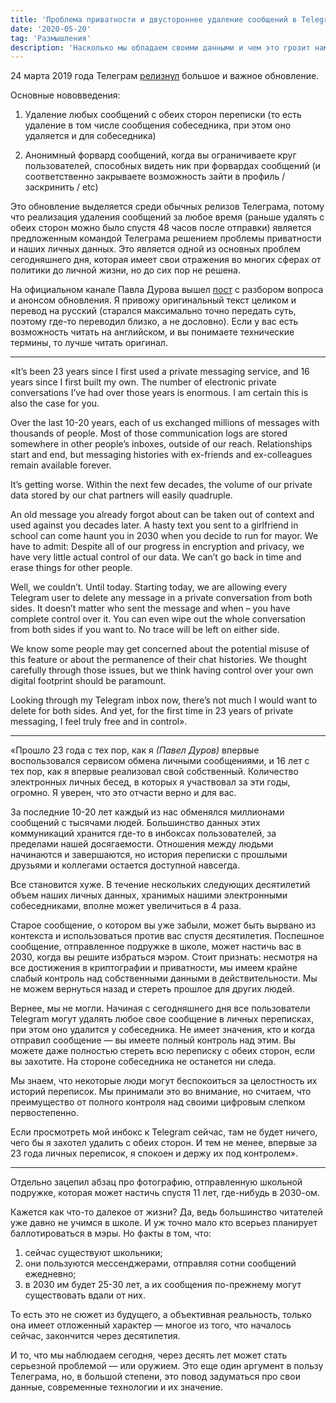 ```yaml
---
title: 'Проблема приватности и двустороннее удаление сообщений в Telegram'
date: '2020-05-20'
tag: 'Размышления'
description: 'Насколько мы обладаем своими данными и чем это грозит нам в ближайшем будущем? Ответ Павла Дурова.'
---
```


24 марта 2019 года Телеграм [релизнул](https://telegram.org/blog/unsend-privacy-emoji) большое и важное обновление.

Основные нововведения:

1. Удаление любых сообщений с обеих сторон переписки (то есть удаление в том числе сообщения собеседника, при этом оно удаляется и для собеседника)

2. Анонимный форвард сообщений, когда вы ограничиваете круг пользователей, способных видеть ник при форвардах сообщений (и соответственно закрываете возможность зайти в профиль / заскринить / etc)

Это обновление выделяется среди обычных релизов Телеграма, потому что реализация удаления сообщений за любое время (раньше удалять с обеих сторон можно было спустя 48 часов после отправки) является предложенным командой Телеграма решением проблемы приватности и наших личных данных. Это является одной из основных проблем сегодняшнего дня, которая имеет свои отражения во многих сферах от политики до личной жизни, но до сих пор не решена.

На официальном канале Павла Дурова вышел [пост](https://t.me/durov/102) с разбором вопроса и анонсом обновления. Я привожу оригинальный текст целиком и перевод на русский (старался максимально точно передать суть, поэтому где-то переводил близко, а не дословно). Если у вас есть возможность читать на английском, и вы понимаете технические термины, то лучше читать оригинал.

---

«It’s been 23 years since I first used a private messaging service, and 16 years since I first built my own. The number of electronic private conversations I’ve had over those years is enormous. I am certain this is also the case for you.

Over the last 10-20 years, each of us exchanged millions of messages with thousands of people. Most of those communication logs are stored somewhere in other people’s inboxes, outside of our reach. Relationships start and end, but messaging histories with ex-friends and ex-colleagues remain available forever.

It’s getting worse. Within the next few decades, the volume of our private data stored by our chat partners will easily quadruple.

An old message you already forgot about can be taken out of context and used against you decades later. A hasty text you sent to a girlfriend in school can come haunt you in 2030 when you decide to run for mayor. We have to admit: Despite all of our progress in encryption and privacy, we have very little actual control of our data. We can’t go back in time and erase things for other people.

Well, we couldn’t. Until today. Starting today, we are allowing every Telegram user to delete any message in a private conversation from both sides. It doesn’t matter who sent the message and when – you have complete control over it. You can even wipe out the whole conversation from both sides if you want to. No trace will be left on either side.

We know some people may get concerned about the potential misuse of this feature or about the permanence of their chat histories. We thought carefully through those issues, but we think having control over your own digital footprint should be paramount.

Looking through my Telegram inbox now, there’s not much I would want to delete for both sides. And yet, for the first time in 23 years of private messaging, I feel truly free and in control».

---

«Прошло 23 года с тех пор, как я _(Павел Дуров)_ впервые воспользовался сервисом обмена личными сообщениями, и 16 лет с тех пор, как я впервые реализовал свой собственный. Количество электронных личных бесед, в которых я участвовал за эти годы, огромно. Я уверен, что это отчасти верно и для вас.

За последние 10-20 лет каждый из нас обменялся миллионами сообщений с тысячами людей. Большинство данных этих коммуникаций хранится где-то в инбоксах пользователей, за пределами нашей досягаемости. Отношения между людьми начинаются и завершаются, но история переписки с прошлыми друзьями и коллегами остается доступной навсегда.

Все становится хуже. В течение нескольких следующих десятилетий объем наших личных данных, хранимых нашими электронными собеседниками, вполне может увеличиться в 4 раза.

Старое сообщение, о котором вы уже забыли, может быть вырвано из контекста и использоваться против вас спустя десятилетия. Поспешное сообщение, отправленное подружке в школе, может настичь вас в 2030, когда вы решите избраться мэром. Стоит признать: несмотря на все достижения в криптографии и приватности, мы имеем крайне слабый контроль над собственными данными в действительности. Мы не можем вернуться назад и стереть прошлое для других людей.

Вернее, мы не могли. Начиная с сегодняшнего дня все пользователи Telegram могут удалять любое свое сообщение в личных переписках, при этом оно удалится у собеседника. Не имеет значения, кто и когда отправил сообщение — вы имеете полный контроль над этим. Вы можете даже полностью стереть всю переписку с обеих сторон, если вы захотите. На стороне собеседника не останется ни следа.

Мы знаем, что некоторые люди могут беспокоиться за целостность их историй переписок. Мы принимали это во внимание, но считаем, что преимущество от полного контроля над своими цифровым слепком первостепенно.

Если просмотреть мой инбокс к Telegram сейчас, там не будет ничего, чего бы я захотел удалить с обеих сторон. И тем не менее, впервые за 23 года личных переписок, я спокоен и держу их под контролем».

---

Отдельно зацепил абзац про фотографию, отправленную школьной подружке, которая может настичь спустя 11 лет, где-нибудь в 2030-ом.

Кажется как что-то далекое от жизни? Да, ведь большинство читателей уже давно не учимся в школе. И уж точно мало кто всерьез планирует баллотироваться в мэры. Но факты в том, что:

1. сейчас существуют школьники;
2. они пользуются мессенджерами, отправляя сотни сообщений ежедневно;
3. в 2030 им будет 25-30 лет, а их сообщения по-прежнему могут существовать вдали от них.

То есть это не сюжет из будущего, а объективная реальность, только она имеет отложенный характер — многое из того, что началось сейчас, закончится через десятилетия.

И то, что мы наблюдаем сегодня, через десять лет может стать серьезной проблемой — или оружием. Это еще один аргумент в пользу Телеграма, но, в большой степени, это повод задуматься про свои данные, современные технологии и их значение.
